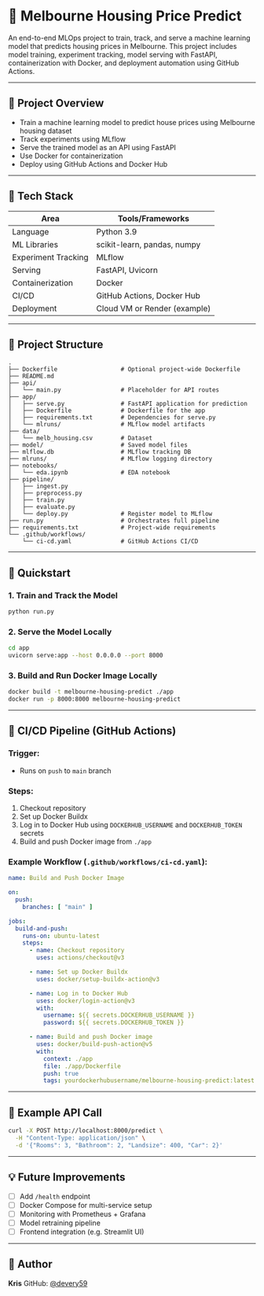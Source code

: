 # 🏡 Melbourne Housing Price Predict

An end-to-end MLOps project to train, track, and serve a machine learning model that predicts housing prices in Melbourne. This project includes model training, experiment tracking, model serving with FastAPI, containerization with Docker, and deployment automation using GitHub Actions.

---

## 📅 Project Overview

* Train a machine learning model to predict house prices using Melbourne housing dataset
* Track experiments using MLflow
* Serve the trained model as an API using FastAPI
* Use Docker for containerization
* Deploy using GitHub Actions and Docker Hub

---

## 🔧 Tech Stack

| Area                | Tools/Frameworks             |
| ------------------- | ---------------------------- |
| Language            | Python 3.9                   |
| ML Libraries        | scikit-learn, pandas, numpy  |
| Experiment Tracking | MLflow                       |
| Serving             | FastAPI, Uvicorn             |
| Containerization    | Docker                       |
| CI/CD               | GitHub Actions, Docker Hub   |
| Deployment          | Cloud VM or Render (example) |

---

## 📂 Project Structure

```
.
├── Dockerfile                  # Optional project-wide Dockerfile
├── README.md
├── api/
│   └── main.py                 # Placeholder for API routes
├── app/
│   ├── serve.py                # FastAPI application for prediction
│   ├── Dockerfile              # Dockerfile for the app
│   ├── requirements.txt        # Dependencies for serve.py
│   └── mlruns/                 # MLflow model artifacts
├── data/
│   └── melb_housing.csv        # Dataset
├── model/                      # Saved model files
├── mlflow.db                   # MLflow tracking DB
├── mlruns/                     # MLflow logging directory
├── notebooks/
│   └── eda.ipynb               # EDA notebook
├── pipeline/
│   ├── ingest.py
│   ├── preprocess.py
│   ├── train.py
│   ├── evaluate.py
│   └── deploy.py               # Register model to MLflow
├── run.py                      # Orchestrates full pipeline
├── requirements.txt            # Project-wide requirements
└── .github/workflows/
    └── ci-cd.yaml              # GitHub Actions CI/CD
```

---

## 🚀 Quickstart

### 1. Train and Track the Model

```bash
python run.py
```

### 2. Serve the Model Locally

```bash
cd app
uvicorn serve:app --host 0.0.0.0 --port 8000
```

### 3. Build and Run Docker Image Locally

```bash
docker build -t melbourne-housing-predict ./app
docker run -p 8000:8000 melbourne-housing-predict
```

---

## 💪 CI/CD Pipeline (GitHub Actions)

### Trigger:

* Runs on `push` to `main` branch

### Steps:

1. Checkout repository
2. Set up Docker Buildx
3. Log in to Docker Hub using `DOCKERHUB_USERNAME` and `DOCKERHUB_TOKEN` secrets
4. Build and push Docker image from `./app`

### Example Workflow (`.github/workflows/ci-cd.yaml`):

```yaml
name: Build and Push Docker Image

on:
  push:
    branches: [ "main" ]

jobs:
  build-and-push:
    runs-on: ubuntu-latest
    steps:
      - name: Checkout repository
        uses: actions/checkout@v3

      - name: Set up Docker Buildx
        uses: docker/setup-buildx-action@v3

      - name: Log in to Docker Hub
        uses: docker/login-action@v3
        with:
          username: ${{ secrets.DOCKERHUB_USERNAME }}
          password: ${{ secrets.DOCKERHUB_TOKEN }}

      - name: Build and push Docker image
        uses: docker/build-push-action@v5
        with:
          context: ./app
          file: ./app/Dockerfile
          push: true
          tags: yourdockerhubusername/melbourne-housing-predict:latest
```

---

## 🔗 Example API Call

```bash
curl -X POST http://localhost:8000/predict \
  -H "Content-Type: application/json" \
  -d '{"Rooms": 3, "Bathroom": 2, "Landsize": 400, "Car": 2}'
```

---

## 💡 Future Improvements

* [ ] Add `/health` endpoint
* [ ] Docker Compose for multi-service setup
* [ ] Monitoring with Prometheus + Grafana
* [ ] Model retraining pipeline
* [ ] Frontend integration (e.g. Streamlit UI)

---

## 👤 Author

**Kris**
GitHub: [@devery59](https://github.com/devery59)


